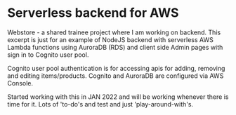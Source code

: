 # Serverless backend for AWS
Webstore - a shared trainee project where I am working on backend. This excerpt is just for an example of NodeJS backend with serverless AWS Lambda functions using AuroraDB (RDS) and client side Admin pages with sign in to Cognito user pool. 

Cognito user pool authentication is for accessing apis for adding, removing and editing items/products. Cognito and AuroraDB are configured via AWS Console.

Started working with this in JAN 2022 and will be working whenever there is time for it. Lots of 'to-do's and test and just 'play-around-with's.
